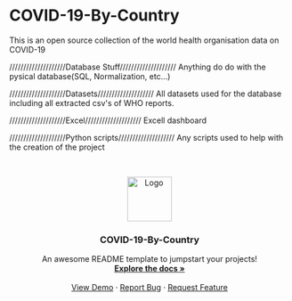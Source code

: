 # COVID-19-By-Country

This is an open source collection of the world health organisation data on COVID-19

////////////////////Database Stuff////////////////////
Anything do do with the pysical database(SQL, Normalization, etc...)

////////////////////Datasets////////////////////
All datasets used for the database including all extracted csv's of WHO reports.

////////////////////Excel////////////////////
Excell dashboard

////////////////////Python scripts////////////////////
Any scripts used to help with the creation of the project

<!-- PROJECT LOGO -->
<br />
<p align="center">
  <a href="https://github.com/OQ2000/COVID-19-By-Country">
    <img src="Images/FolderLogo.png" alt="Logo" width="80" height="80">
  </a>
    <h3 align="center">COVID-19-By-Country</h3>

  <p align="center">
    An awesome README template to jumpstart your projects!
    <br />
    <a href="https://github.com/othneildrew/Best-README-Template"><strong>Explore the docs »</strong></a>
    <br />
    <br />
    <a href="https://github.com/othneildrew/Best-README-Template">View Demo</a>
    ·
    <a href="https://github.com/othneildrew/Best-README-Template/issues">Report Bug</a>
    ·
    <a href="https://github.com/othneildrew/Best-README-Template/issues">Request Feature</a>
  </p>
</p>
